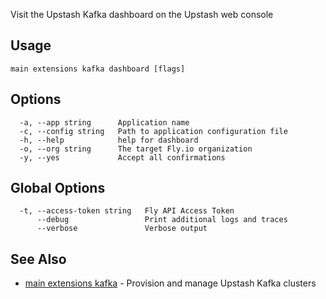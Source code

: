 Visit the Upstash Kafka dashboard on the Upstash web console

## Usage
~~~
main extensions kafka dashboard [flags]
~~~

## Options

~~~
  -a, --app string      Application name
  -c, --config string   Path to application configuration file
  -h, --help            help for dashboard
  -o, --org string      The target Fly.io organization
  -y, --yes             Accept all confirmations
~~~

## Global Options

~~~
  -t, --access-token string   Fly API Access Token
      --debug                 Print additional logs and traces
      --verbose               Verbose output
~~~

## See Also

* [main extensions kafka](/docs/flyctl/main-extensions-kafka/)	 - Provision and manage Upstash Kafka clusters

